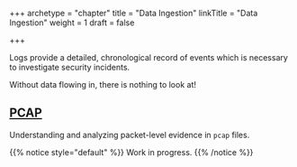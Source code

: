 +++
archetype = "chapter"
title = "Data Ingestion"
linkTitle = "Data Ingestion"
weight = 1
draft = false

+++


Logs provide a detailed, chronological record of events which is necessary to investigate security incidents.

Without data flowing in, there is nothing to look at!

## [PCAP](http://dezible.com/data-ingestion/pcap/)

Understanding and analyzing packet-level evidence in `pcap` files.

{{% notice style="default" %}}
Work in progress.
{{% /notice %}}
